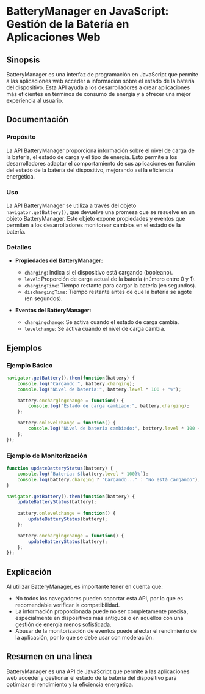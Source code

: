 <!--
Meta Description: # BatteryManager en JavaScript: Gestión de la Batería en Aplicaciones Web ## Sinopsis BatteryManager es una interfaz de programación en JavaScript que...
Meta Keywords: battery, batería, batterymanager, que, estado
-->

# BatteryManager en JavaScript: Gestión de la Batería en Aplicaciones Web

## Sinopsis
BatteryManager es una interfaz de programación en JavaScript que permite a las aplicaciones web acceder a información sobre el estado de la batería del dispositivo. Esta API ayuda a los desarrolladores a crear aplicaciones más eficientes en términos de consumo de energía y a ofrecer una mejor experiencia al usuario.

## Documentación
### Propósito
La API BatteryManager proporciona información sobre el nivel de carga de la batería, el estado de carga y el tipo de energía. Esto permite a los desarrolladores adaptar el comportamiento de sus aplicaciones en función del estado de la batería del dispositivo, mejorando así la eficiencia energética.

### Uso
La API BatteryManager se utiliza a través del objeto `navigator.getBattery()`, que devuelve una promesa que se resuelve en un objeto BatteryManager. Este objeto expone propiedades y eventos que permiten a los desarrolladores monitorear cambios en el estado de la batería.

### Detalles
- **Propiedades del BatteryManager:**
  - `charging`: Indica si el dispositivo está cargando (booleano).
  - `level`: Proporción de carga actual de la batería (número entre 0 y 1).
  - `chargingTime`: Tiempo restante para cargar la batería (en segundos).
  - `dischargingTime`: Tiempo restante antes de que la batería se agote (en segundos).

- **Eventos del BatteryManager:**
  - `chargingchange`: Se activa cuando el estado de carga cambia.
  - `levelchange`: Se activa cuando el nivel de carga cambia.

## Ejemplos
### Ejemplo Básico
```javascript
navigator.getBattery().then(function(battery) {
    console.log("Cargando:", battery.charging);
    console.log("Nivel de batería:", battery.level * 100 + "%");

    battery.onchargingchange = function() {
        console.log("Estado de carga cambiado:", battery.charging);
    };

    battery.onlevelchange = function() {
        console.log("Nivel de batería cambiado:", battery.level * 100 + "%");
    };
});
```

### Ejemplo de Monitorización
```javascript
function updateBatteryStatus(battery) {
    console.log(`Batería: ${battery.level * 100}%`);
    console.log(battery.charging ? "Cargando..." : "No está cargando");
}

navigator.getBattery().then(function(battery) {
    updateBatteryStatus(battery);
    
    battery.onlevelchange = function() {
        updateBatteryStatus(battery);
    };

    battery.onchargingchange = function() {
        updateBatteryStatus(battery);
    };
});
```

## Explicación
Al utilizar BatteryManager, es importante tener en cuenta que:
- No todos los navegadores pueden soportar esta API, por lo que es recomendable verificar la compatibilidad.
- La información proporcionada puede no ser completamente precisa, especialmente en dispositivos más antiguos o en aquellos con una gestión de energía menos sofisticada.
- Abusar de la monitorización de eventos puede afectar el rendimiento de la aplicación, por lo que se debe usar con moderación.

## Resumen en una línea
BatteryManager es una API de JavaScript que permite a las aplicaciones web acceder y gestionar el estado de la batería del dispositivo para optimizar el rendimiento y la eficiencia energética.